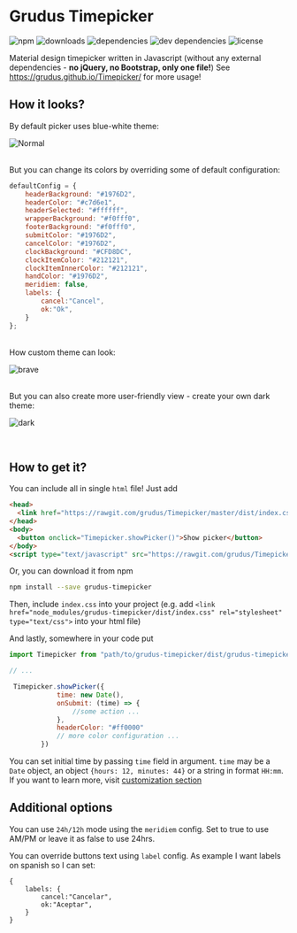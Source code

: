 # Grudus Timepicker

![npm](https://img.shields.io/npm/v/grudus-timepicker.svg?style=flat-square)
![downloads](https://img.shields.io/npm/dt/grudus-timepicker.svg?style=flat-square)
![dependencies](https://img.shields.io/david/grudus/timepicker.svg?style=flat-square)
![dev dependencies](https://img.shields.io/david/dev/grudus/timepicker.svg?style=flat-square)
![license](https://img.shields.io/github/license/grudus/timepicker.svg?style=flat-square)

Material design timepicker written in Javascript (without any external dependencies - **no jQuery, no Bootstrap, only one file!**)
See https://grudus.github.io/Timepicker/ for more usage!

## How it looks?

By default picker uses blue-white theme:

![Normal](https://user-images.githubusercontent.com/18220458/29241865-a3f13518-7f82-11e7-99b2-c0fafe807b40.png)

<br/>
But you can change its colors by overriding some of default configuration:

````javascript
defaultConfig = {
    headerBackground: "#1976D2",
    headerColor: "#c7d6e1",
    headerSelected: "#ffffff",
    wrapperBackground: "#f0fff0",
    footerBackground: "#f0fff0",
    submitColor: "#1976D2",
    cancelColor: "#1976D2",
    clockBackground: "#CFD8DC",
    clockItemColor: "#212121",
    clockItemInnerColor: "#212121",
    handColor: "#1976D2",
    meridiem: false,
    labels: {
        cancel:"Cancel",
        ok:"Ok",
    }
};
````

<br/>
How custom theme can look:
<br/>

![brave](https://user-images.githubusercontent.com/18220458/29241863-a3ee3f3e-7f82-11e7-8b10-14a874813de2.png)

<br/>
But you can also create more user-friendly view - create your own dark theme:
<br/>

![dark](https://user-images.githubusercontent.com/18220458/29241864-a3f0d6d6-7f82-11e7-9349-27fed0fd0480.png)

<br />

## How to get it?

You can include all in single `html` file! Just add

````html
<head>
  <link href="https://rawgit.com/grudus/Timepicker/master/dist/index.css" type="text/css" rel="stylesheet">
</head>
<body>
  <button onclick="Timepicker.showPicker()">Show picker</button>
</body>
<script type="text/javascript" src="https://rawgit.com/grudus/Timepicker/master/dist/grudus-timepicker.es5.js"></script>
````

Or, you can download it from npm 

````bash
npm install --save grudus-timepicker
```` 

Then, include `index.css` into your project (e.g. add
`<link href="node_modules/grudus-timepicker/dist/index.css" rel="stylesheet" type="text/css">` into your html file)

And lastly, somewhere in your code put 

````javascript
import Timepicker from "path/to/grudus-timepicker/dist/grudus-timepicker.js";

// ...

 Timepicker.showPicker({
            time: new Date(),
            onSubmit: (time) => {
                //some action ...
            },
            headerColor: "#ff0000"       
            // more color configuration ...
        })
````

You can set initial time by passing `time` field in argument. `time` may be a `Date` object, an object `{hours: 12, minutes: 44}` or a string in format `HH:mm`. If you want to learn more, visit [customization section](https://grudus.github.io/Timepicker/#customization)

## Additional options

You can use `24h/12h` mode using the `meridiem` config. Set to true to use AM/PM or leave it as false to use 24hrs.

You can override buttons text using `label` config. As example I want labels on spanish so I can set:

```
{
    labels: {
        cancel:"Cancelar",
        ok:"Aceptar",
    }
}
```